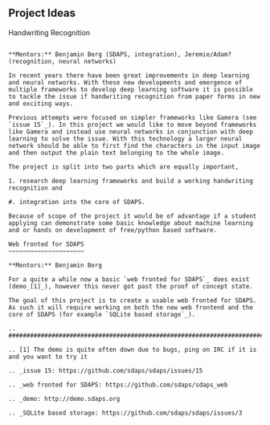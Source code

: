 Project Ideas
-------------

Handwriting Recognition
~~~~~~~~~~~~~~~~~~~~~~~

**Mentors:** Benjamin Berg (SDAPS, integration), Jeremie/Adam? (recognition, neural networks)

In recent years there have been great improvements in deep learning and neural networks. With these new developments and emergence of multiple frameworks to develop deep learning software it is possible to tackle the issue if handwriting recognition from paper forms in new and exciting ways.

Previous attempts were focused on simpler frameworks like Gamera (see `issue 15`_). In this project we would like to move beyond frameworks like Gamera and instead use neural networks in conjunction with deep learning to solve the issue. With this technology a larger neural network should be able to first find the characters in the input image and then output the plain text belonging to the whole image.

The project is split into two parts which are equally important,

1. research deep learning frameworks and build a working handwriting recognition and

#. integration into the core of SDAPS.

Because of scope of the project it would be of advantage if a student applying can demonstrate some basic knowledge about machine learning and or hands on development of free/python based software.

Web fronted for SDAPS
~~~~~~~~~~~~~~~~~~~~~

**Mentors:** Benjamin Berg

For a quite a while now a basic `web fronted for SDAPS`_ does exist (demo_[1]_), however this never got past the proof of concept state.

The goal of this project is to create a usable web fronted for SDAPS. As such it will require working on both the new web frontend and the core of SDAPS (for example `SQLite based storage`_).

.. ############################################################################

.. [1] The demo is quite often down due to bugs, ping on IRC if it is and you want to try it

.. _issue 15: https://github.com/sdaps/sdaps/issues/15

.. _web fronted for SDAPS: https://github.com/sdaps/sdaps_web

.. _demo: http://demo.sdaps.org

.. _SQLite based storage: https://github.com/sdaps/sdaps/issues/3

